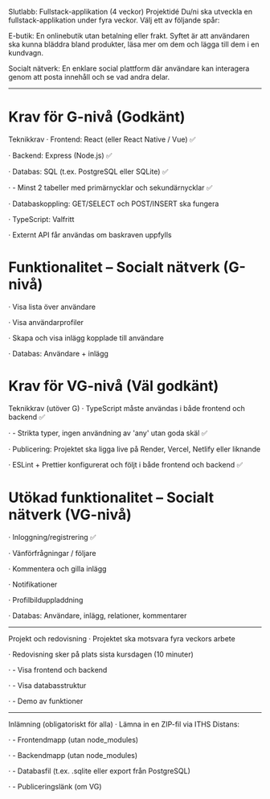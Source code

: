 Slutlabb: Fullstack-applikation (4 veckor)
Projektidé
Du/ni ska utveckla en fullstack-applikation under fyra veckor. Välj ett av följande spår:

E-butik: En onlinebutik utan betalning eller frakt. Syftet är att användaren ska kunna bläddra bland produkter, läsa mer om dem och lägga till dem i en kundvagn.

Socialt nätverk: En enklare social plattform där användare kan interagera genom att posta innehåll och se vad andra delar.

---

# Krav för G-nivå (Godkänt)

Teknikkrav
· Frontend: React (eller React Native / Vue) ✅

· Backend: Express (Node.js) ✅

· Databas: SQL (t.ex. PostgreSQL eller SQLite) ✅

· - Minst 2 tabeller med primärnycklar och sekundärnycklar ✅

· Databaskoppling: GET/SELECT och POST/INSERT ska fungera

· TypeScript: Valfritt

· Externt API får användas om baskraven uppfylls

# Funktionalitet – Socialt nätverk (G-nivå)

· Visa lista över användare

· Visa användarprofiler

· Skapa och visa inlägg kopplade till användare

· Databas: Användare + inlägg

# Krav för VG-nivå (Väl godkänt)

Teknikkrav (utöver G)
· TypeScript måste användas i både frontend och backend ✅

· - Strikta typer, ingen användning av 'any' utan goda skäl ✅

· Publicering: Projektet ska ligga live på Render, Vercel, Netlify eller liknande

· ESLint + Prettier konfigurerat och följt i både frontend och backend ✅

# Utökad funktionalitet – Socialt nätverk (VG-nivå)

· Inloggning/registrering ✅

· Vänförfrågningar / följare

· Kommentera och gilla inlägg

· Notifikationer

· Profilbilduppladdning

· Databas: Användare, inlägg, relationer, kommentarer

---

Projekt och redovisning
· Projektet ska motsvara fyra veckors arbete

· Redovisning sker på plats sista kursdagen (10 minuter)

· - Visa frontend och backend

· - Visa databasstruktur

· - Demo av funktioner

---

Inlämning (obligatoriskt för alla)
· Lämna in en ZIP-fil via ITHS Distans:

· - Frontendmapp (utan node_modules)

· - Backendmapp (utan node_modules)

· - Databasfil (t.ex. .sqlite eller export från PostgreSQL)

· - Publiceringslänk (om VG)
